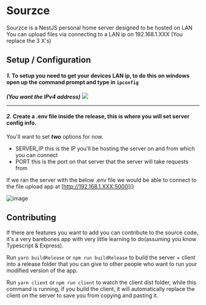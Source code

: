 # Sourzce
Sourzce is a NestJS personal home server designed to be hosted on LAN
You can upload files via connecting to a LAN ip on 192.168.1.XXX (You replace the 3 X's)

## Setup / Configuration
#### ***1.*** To setup you need to get your devices LAN ip, to do this on windows open up the command prompt and type in `ipconfig`

***(You want the IPv4 address)***
![](https://user-images.githubusercontent.com/36866793/92984774-c403eb00-f47a-11ea-95ac-ce49b258bc0b.png)

<hr>

#### ***2.*** Create a .env file inside the release, this is where you will set server config info.
You'll want to set ***two*** options for now.
- SERVER_IP this is the IP you'll be hosting the server on and from which you can connect
- PORT this is the port on that server that the server will take requests from

If we ran the server with the below .env file we would be able to connect to the file upload app at [http://192.168.1.XXX:5000]()

![image](https://user-images.githubusercontent.com/36866793/92984855-7cca2a00-f47b-11ea-8f1b-cd6d81de3724.png)

## Contributing
If there are features you want to add you can contribute to the source code, it's a very barebones app with very little learning to do(assuming you know Typescript & Express).

Run `yarn buildRelease` or `npm run buildRelease` to build the server + client into a release folder that you can give to other people who want to run your modified version of the app.

Run `yarn client` or `npm run client` to watch the client dist folder, while this command is running, if you build the client, it will automatically replace the client on the server to save you from copying and pasting it.